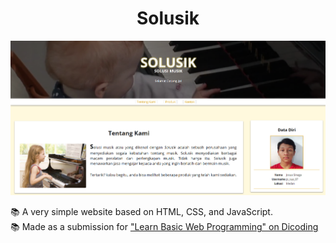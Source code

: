 <h1 align="center">Solusik</h1>

<img src="https://github.com/jo0707/Solusik/blob/master/solusik.png"/>

<br/>

📚 A very simple website based on HTML, CSS, and JavaScript.  
📚 Made as a submission for ["Learn Basic Web Programming" on Dicoding](https://www.dicoding.com/academies/123)
